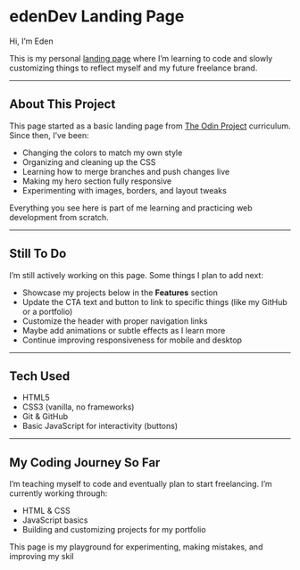 # edenDev Landing Page

Hi, I’m Eden 

This is my personal [landing page](https://edenjermendi.github.io/landing-page/) where I’m learning to code and slowly customizing things to reflect myself and my future freelance brand.

---

## About This Project

This page started as a basic landing page from [The Odin Project](https://www.theodinproject.com/) curriculum. Since then, I’ve been:

- Changing the colors to match my own style
- Organizing and cleaning up the CSS
- Learning how to merge branches and push changes live
- Making my hero section fully responsive
- Experimenting with images, borders, and layout tweaks

Everything you see here is part of me learning and practicing web development from scratch.

---

## Still To Do

I’m still actively working on this page. Some things I plan to add next:

- Showcase my projects below in the **Features** section
- Update the CTA text and button to link to specific things (like my GitHub or a portfolio)
- Customize the header with proper navigation links
- Maybe add animations or subtle effects as I learn more
- Continue improving responsiveness for mobile and desktop

---

## Tech Used

- HTML5
- CSS3 (vanilla, no frameworks)
- Git & GitHub
- Basic JavaScript for interactivity (buttons)

---

## My Coding Journey So Far

I’m teaching myself to code and eventually plan to start freelancing. I’m currently working through:
- HTML & CSS
- JavaScript basics
- Building and customizing projects for my portfolio

This page is my playground for experimenting, making mistakes, and improving my skil
